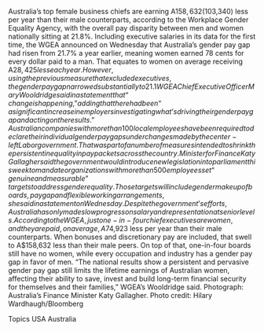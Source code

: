 Australia’s top female business chiefs are earning A$158,632 ($103,340) less per year than their male counterparts, according to the Workplace Gender Equality Agency, with the overall pay disparity between men and women nationally sitting at 21.8%.
Including executive salaries in its data for the first time, the WGEA announced on Wednesday that Australia’s gender pay gap had risen from 21.7% a year earlier, meaning women earned 78 cents for every dollar paid to a man. That equates to women on average receiving A$28,425 less each year.
However, using the previous measure that excluded executives, the gender pay gap narrowed substantially to 21.1%, the lowest level since employers began reporting in 2014.
WGEA Chief Executive Officer Mary Wooldridge said in a statement that “change is happening,” adding that there had been “a significant increase in employers investigating what’s driving their gender pay gap and acting on the results.”
Australian companies with more than 100 local employees have been required to declare their individual gender pay gaps under changes made by the center-left Labor government. That was part of a number of measures intended to shrink the persistent inequality in pay packets across the country.
Minister for Finance Katy Gallagher said the government would introduce new legislation into parliament this week to mandate organizations with more than 500 employees set “genuine and measurable” targets to address gender equality.
Those targets will include gender makeup of boards, pay gap and flexible working arrangements, she said in a statement on Wednesday. Despite the government’s efforts, Australia has only made slow progress on salary and representation at senior levels.
According to the WGEA, just one-in-four chief executives are women, and they are paid, on average, A$74,923 less per year than their male counterparts. When bonuses and discretionary pay are included, that swell to A$158,632 less than their male peers.
On top of that, one-in-four boards still have no women, while every occupation and industry has a gender pay gap in favor of men.
“The national results show a persistent and pervasive gender pay gap still limits the lifetime earnings of Australian women, affecting their ability to save, invest and build long-term financial security for themselves and their families,” WGEA’s Wooldridge said.
Photograph: Australia’s Finance Minister Katy Gallagher. Photo credit: Hilary Wardhaugh/Bloomberg

Topics
USA
Australia
